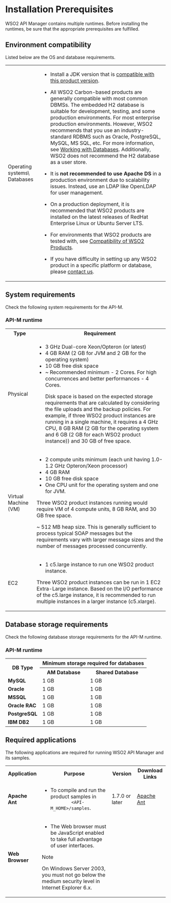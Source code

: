 # Installation Prerequisites

WSO2 API Manager contains multiple runtimes. Before installing the runtimes, be sure that the appropriate prerequisites are fulfilled.

## Environment compatibility

Listed below are the OS and database requirements.

<html> 
<table>
<tr>
<td>
<p>Operating systems\
Databases</p>
</td>
<td>
<ul>
<li>
<p>Install a JDK version that is <a href="{{base_path}}/install-and-setup/setup/reference/product-compatibility/#tested-operating-systems-and-jdks">compatible with this product version</a>.</p>
</li>
<li><p>All WSO2 Carbon-based products are generally compatible with most common DBMSs. The embedded H2 database is suitable for development, testing, and some production environments. For most enterprise production environments. However, WSO2 recommends that you use an industry-standard RDBMS such as Oracle, PostgreSQL, MySQL, MS SQL, etc. For more information, see <a href="{{base_path}}/install-and-setup/setup/setting-up-databases/overview/">Working with Databases</a>. Additionally, WSO2 does not recommend the H2 database as a user store.</p>
</li>
<li><p>
It is <b>not recommended to use Apache DS</b> in a production environment due to scalability issues. Instead, use an LDAP like OpenLDAP for user management.</p></li>
<li><p>On a production deployment, it is recommended that WSO2 products are installed on the latest releases of RedHat Enterprise Linux or Ubuntu Server LTS.</p></li>
<li>
<p>For environments that WSO2 products are tested with, see 
<a href="{{base_path}}/install-and-setup/setup/reference/product-compatibility/#tested-wso2-products">Compatibility of WSO2 Products</a>.</p></li>
<li><p>
If you have difficulty in setting up any WSO2 product in a specific platform or database, please <a href="https://wso2.com/subscription/">contact us</a>.</p>
</li>
</ul>
</td></tr></table></html>

## System requirements

Check the following system requirements for the API-M.

### API-M runtime

<html>
<table>
<tr> 
<th><b>Type</b></th>
<th> <b>Requirement</th>
</tr>
<tr>
<td><p>Physical</p></td>
<td>
<ul><li>3 GHz Dual-core Xeon/Opteron (or latest)</li>
<li>4 GB RAM (2 GB for JVM and 2 GB for the operating system)</li>
<li>10 GB free disk space</li>
<li>  ~ Recommended minimum - 2 Cores. For high concurrences and better performances - 4 Cores.

Disk space is based on the expected storage requirements that are calculated by considering the file uploads and the backup policies. For example, if three WSO2 product instances are running in a single machine, it requires a 4 GHz CPU, 8 GB RAM (2 GB for the operating system and 6 GB (2 GB for each WSO2 product instance)) and 30 GB of free space.</li></ul>
</td>
</tr>
<tr>
<td>
<p>Virtual Machine (VM)</p> </td>
<td>
<ul>
<li>2 compute units minimum (each unit having 1.0-1.2 GHz Opteron/Xeon processor)</li>
<li>
  4 GB RAM</li>
  <li>
10 GB free disk space</li>
<li>One CPU unit for the operating system and one for JVM.</li>
</ul>
<p>
Three WSO2 product instances running would require VM of 4 compute units, 8 GB RAM, and 30 GB free space.
</p>
<p>~ 512 MB heap size. This is generally sufficient to process typical SOAP messages but the requirements vary with larger message sizes and  the number of messages processed concurrently.</p>
</td>
</tr>
<tr>
<td><p>EC2</p> </td>
<td>

-   1 c5.large instance to run one WSO2 product instance.

Three WSO2 product instances can be run in 1 EC2 Extra-Large instance. Based on the I/O performance of the c5.large instance, it is recommended to run multiple instances in a larger instance (c5.xlarge).
</td></tr>
</table>
</html>

## Database storage requirements

Check the following database storage requirements for the API-M runtime.

### API-M runtime

<html>
<table>
<tr>
<th rowspan="2"><strong>DB Type</strong></th>
<th colspan="2"><strong>Minimum storage required for databases</strong></th>
</tr>
<tr>
<th><strong>AM Database</strong></th>
<th><strong>Shared Database</strong></th>
</tr>
<tr>
<td><strong>MySQL</strong></td>
<td>1 GB</td>
<td>1 GB</td>
</tr>
<tr>
<td><strong>Oracle</strong></td>
<td>1 GB</td>
<td>1 GB</td>
</tr>
<tr>
<td><strong>MSSQL</strong></td>
<td>1 GB</td>
<td>1 GB</td>
</tr>
<tr>
<td><strong>Oracle RAC</strong></td>
<td>1 GB</td>
<td>1 GB</td>
</tr>
<tr>
<td><strong>PostgreSQL</strong></td>
<td>1 GB</td>
<td>1 GB</td>
</tr>
<tr>
<td><strong>IBM DB2</strong></td>
<td>1 GB</td>
<td>1 GB</td>
</tr>
</table>
</html>

## Required applications

The following applications are required for running WSO2 API Manager and its samples.

<html>
<table>
<tr>
<th> <b> Application </b> </th>
<th> <b>Purpose</b> </th>
<th> <b>Version</b> </th>
<th> <b>Download Links</b> </th>
</tr>
<tr>
<td>
<p><b>Apache Ant</b></p>
</td>
<td>
<ul>
<li>
    <p>  To compile and run the product samples in <code>
        &lt;API-M_HOME&gt;/samples</code>.</p>
</li>
</ul>
</td>
<td>
<p>
1.7.0 or later
</p>
</td>
<td>
<p>
 <a href="http://ant.apache.org/">Apache Ant</a> </td>
 </p>
</tr>
<tr>
<td>
<p><b>Web Browser</b></p>
</td><td>
<ul><li>The Web browser must be JavaScript enabled to take full advantage of user interfaces.
</li></ul>
<div class="admonition note">
     <p class="admonition-title">Note</p>
     <p>
     On Windows Server 2003, you must not go below the medium security level in Internet Explorer 6.x.</p>
     </div> 
 </td>
 <td>
 </td>
 <td>
 </td>
 </tr>
 </table>
 </html>
